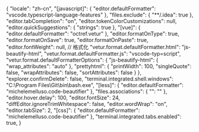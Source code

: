 {
    "locale": "zh-cn",
    "[javascript]": {
        "editor.defaultFormatter": "vscode.typescript-language-features"
    },
    "files.exclude": {
        "**/.idea": true
    },
    "editor.tabCompletion": "on",
    "editor.tokenColorCustomizations": null,
    "editor.quickSuggestions": {
        "strings": true
    },
    "[vue]": {
        "editor.defaultFormatter": "octref.vetur"
    },
    "editor.formatOnType": true,
    "editor.formatOnSave": true,
    "editor.formatOnPaste": true,
    "editor.fontWeight": null,
    // 格式化
    "vetur.format.defaultFormatter.html": "js-beautify-html",
    "vetur.format.defaultFormatter.js": "vscode-typ=script",
    "vetur.format.defaultFormatterOptions": {
        "js-beautify-html": {
            "wrap_attributes": "auto"
        },
        "prettyhtml": {
            "printWidth": 100,
            "singleQuote": false,
            "wrapAttributes": false,
            "sortAttributes": false
        }
    },
    "explorer.confirmDelete": false,
    "terminal.integrated.shell.windows": "C:\\Program Files\\Git\\bin\\bash.exe",
    "[less]": {
        "editor.defaultFormatter": "michelemelluso.code-beautifier"
    },
    "files.associations": {
        "": ""
    },
    "editor.hover.delay": 100,
    "editor.fontSize": 24,
    "diffEditor.ignoreTrimWhitespace": false,
    "editor.wordWrap": "on",
    "editor.tabSize": 2,
    "[css]": {
        "editor.defaultFormatter": "michelemelluso.code-beautifier"
    },
    "terminal.integrated.tabs.enabled": true,
}